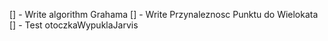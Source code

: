 [] - Write algorithm Grahama
[] - Write Przynaleznosc Punktu do Wielokata
[] - Test otoczkaWypuklaJarvis